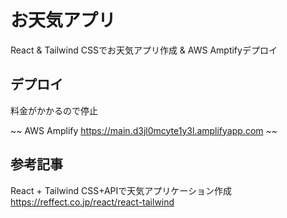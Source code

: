 # お天気アプリ

React & Tailwind CSSでお天気アプリ作成 & AWS Amptifyデプロイ

## デプロイ

料金がかかるので停止

~~ AWS Amplify https://main.d3jl0mcyte1y3l.amplifyapp.com ~~


## 参考記事

React + Tailwind CSS+APIで天気アプリケーション作成
https://reffect.co.jp/react/react-tailwind

